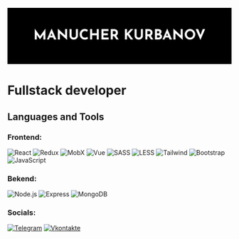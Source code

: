 [![Header](https://github.com/ManucherKM/manucherKM/raw/main/assets/header.png)]()

# Fullstack developer

## Languages and Tools

### Frontend:
![React](https://img.shields.io/badge/-React-000?style=for-the-badge&logo=react&logoColor=61DAFB)
![Redux](https://img.shields.io/badge/-Redux-000?style=for-the-badge&logo=redux&logoColor=764ABC)
![MobX](https://img.shields.io/badge/-MobX-000?style=for-the-badge&logo=mobx&logoColor=EB6719)
![Vue](https://img.shields.io/badge/-Vue-000?style=for-the-badge&logo=vuedotjs&logoColor=41B883)
![SASS](https://img.shields.io/badge/-SASS-000?style=for-the-badge&logo=sass&logoColor=CD6799)
![LESS](https://img.shields.io/badge/-LESS-000?style=for-the-badge&logo=less&logoColor=fff)
![Tailwind](https://img.shields.io/badge/-Tailwind-000?style=for-the-badge&logo=tailwindcss&logoColor=38bdf8)
![Bootstrap](https://img.shields.io/badge/-Bootstrap-000?style=for-the-badge&logo=bootstrap&logoColor=7711F7)
![JavaScript](https://img.shields.io/badge/-JavaScript-000?style=for-the-badge&logo=javascript&logoColor=F7DF1E)

### Bekend:
![Node.js](https://img.shields.io/badge/-Node.js-000?style=for-the-badge&logo=nodedotjs&logoColor=6BBF47)
![Express](https://img.shields.io/badge/-Express-000?style=for-the-badge&logo=express&logoColor=fff)
![MongoDB](https://img.shields.io/badge/-MongoDB-000?style=for-the-badge&logo=mongodb&logoColor=10AA50)

### Socials:
[![Telegram](https://img.shields.io/badge/-Telegram-090909?style=for-the-badge&logo=telegram&logoColor=27A0D9)](https://web.telegram.org)
[![Vkontakte](https://img.shields.io/badge/-Vkontakte-090909?style=for-the-badge&logo=Vk&logoColor=4F7DB3)](https://vk.com)

<!-- [![YouTube](https://img.shields.io/badge/-YouTube-090909?style=for-the-badge&logo=YouTube&logoColor=FF0000)]()
[![Instagram](https://img.shields.io/badge/-Instagram-090909?style=for-the-badge&logo=instagram&logoColor=B4068E)]()
[![Twitter](https://img.shields.io/badge/-Twitter-090909?style=for-the-badge&logo=Twitter&logoColor=1C9DEB)]()
[![LinkedIn](https://img.shields.io/badge/-LinkedIn-090909?style=for-the-badge&logo=linkedin&logoColor=007BB6)](https://www.)
[![Facebook](https://img.shields.io/badge/-Facebook-090909?style=for-the-badge&logo=Facebook&logoColor=1195F5)]() -->
